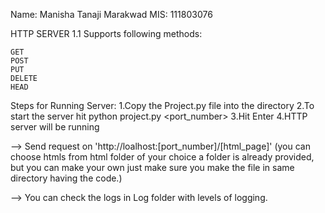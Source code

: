 Name: Manisha Tanaji Marakwad
MIS: 111803076

 HTTP SERVER 1.1
Supports following methods:

    GET
    POST
    PUT
    DELETE
    HEAD

Steps for Running Server:
	1.Copy the Project.py file into the directory
	2.To start the server hit python project.py <port_number>
    	3.Hit Enter
    	4.HTTP server will be running
         

-->    Send request on 'http://loalhost:[port_number]/[html_page]'
    (you can choose htmls from html folder of your choice
    a folder is already provided, but you can make your own
    just make sure you make the file in same directory having the code.)

-->   You can check the logs in Log folder with levels of logging.
